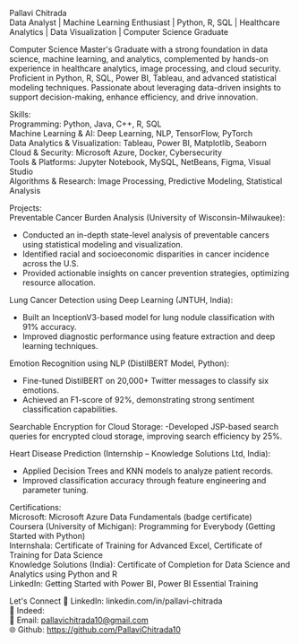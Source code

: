 Pallavi Chitrada  
Data Analyst | Machine Learning Enthusiast | Python, R, SQL | Healthcare Analytics | Data Visualization | Computer Science Graduate

Computer Science Master's Graduate with a strong foundation in data science, machine learning, and analytics, complemented by hands-on experience in healthcare analytics, image processing, and cloud security. Proficient in Python, R, SQL, Power BI, Tableau, and advanced statistical modeling techniques. Passionate about leveraging data-driven insights to support decision-making, enhance efficiency, and drive innovation.

Skills:  
Programming: Python, Java, C++, R, SQL  
Machine Learning & AI: Deep Learning, NLP, TensorFlow, PyTorch  
Data Analytics & Visualization: Tableau, Power BI, Matplotlib, Seaborn  
Cloud & Security: Microsoft Azure, Docker, Cybersecurity  
Tools & Platforms: Jupyter Notebook, MySQL, NetBeans, Figma, Visual Studio  
Algorithms & Research: Image Processing, Predictive Modeling, Statistical Analysis

Projects:  
Preventable Cancer Burden Analysis (University of Wisconsin-Milwaukee):
- Conducted an in-depth state-level analysis of preventable cancers using statistical modeling and visualization.
- Identified racial and socioeconomic disparities in cancer incidence across the U.S.
- Provided actionable insights on cancer prevention strategies, optimizing resource allocation.

Lung Cancer Detection using Deep Learning (JNTUH, India):
- Built an InceptionV3-based model for lung nodule classification with 91% accuracy.
- Improved diagnostic performance using feature extraction and deep learning techniques.

Emotion Recognition using NLP (DistilBERT Model, Python):
- Fine-tuned DistilBERT on 20,000+ Twitter messages to classify six emotions.
- Achieved an F1-score of 92%, demonstrating strong sentiment classification capabilities.

Searchable Encryption for Cloud Storage:
-Developed JSP-based search queries for encrypted cloud storage, improving search efficiency by 25%.

Heart Disease Prediction (Internship – Knowledge Solutions Ltd, India):
- Applied Decision Trees and KNN models to analyze patient records.
- Improved classification accuracy through feature engineering and parameter tuning.

Certifications:  
Microsoft: Microsoft Azure Data Fundamentals (badge certificate)  
Coursera (University of Michigan): Programming for Everybody (Getting Started with Python)  
Internshala: Certificate of Training for Advanced Excel, Certificate of Training for Data Science  
Knowledge Solutions (India): Certificate of Completion for Data Science and Analytics using Python and R  
LinkedIn: Getting Started with Power BI, Power BI Essential Training  

Let's Connect
💼 LinkedIn: linkedin.com/in/pallavi-chitrada  
💼 Indeed:   
📧 Email: pallavichitrada10@gmail.com  
🌐 Github: https://github.com/PallaviChitrada10  

